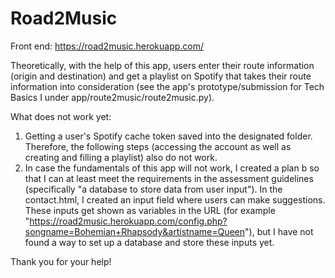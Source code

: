# Road2Music

Front end: https://road2music.herokuapp.com/

Theoretically, with the help of this app, users enter their route information (origin and destination) and get a playlist on Spotify that takes their route information into consideration (see the app's prototype/submission for Tech Basics I under app/route2music/route2music.py).

What does not work yet:
1. Getting a user's Spotify cache token saved into the designated folder. Therefore, the following steps (accessing the account as well as creating and filling a playlist) also do not work.
2. In case the fundamentals of this app will not work, I created a plan b so that I can at least meet the requirements in the assessment guidelines (specifically "a database to store data from user input"). In the contact.html, I created an input field where users can make suggestions. These inputs get shown as variables in the URL (for example "https://road2music.herokuapp.com/config.php?songname=Bohemian+Rhapsody&artistname=Queen"), but I have not found a way to set up a database and store these inputs yet.

Thank you for your help!
